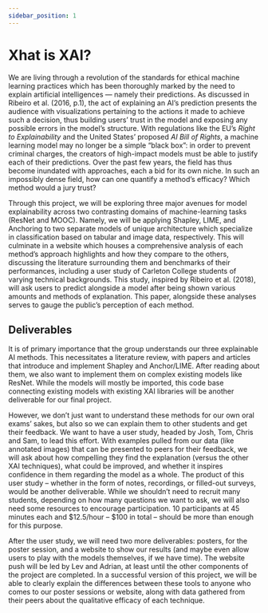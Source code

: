 ```yaml
---
sidebar_position: 1
---
```


# Xhat is XAI?

We are living through a revolution of the standards for ethical machine learning practices which has been thoroughly marked by the need to explain artificial intelligences — namely their predictions. As discussed in Ribeiro et al. (2016, p.1), the act of explaining an AI’s prediction presents the audience with visualizations pertaining to the actions it made to achieve such a decision, thus building users’ trust in the model and exposing any possible errors in the model’s structure. With regulations like the EU’s _Right to Explainability_ and the United States’ proposed _AI Bill of Rights_, a machine learning model may no longer be a simple “black box”: in order to prevent criminal charges, the creators of high-impact models must be able to justify each of their predictions. Over the past few years, the field has thus become inundated with approaches, each a bid for its own niche. In such an impossibly dense field, how can one quantify a method’s efficacy? Which method would a jury trust?

Through this project, we will be exploring three major avenues for model explainability across two contrasting domains of machine-learning tasks (ResNet and MOOC). Namely, we will be applying Shapley, LIME, and Anchoring to two separate models of unique architecture which specialize in classification based on tabular and image data, respectively. This will culminate in a website which houses a comprehensive analysis of each method’s approach highlights and how they compare to the others, discussing the literature surrounding them and benchmarks of their performances, including a user study of Carleton College students of varying technical backgrounds. This study, inspired by Ribeiro et al. (2018), will ask users to predict alongside a model after being shown various amounts and methods of explanation. This paper, alongside these analyses serves to gauge the public’s perception of each method.


## Deliverables


It is of primary importance that the group understands our three explainable AI methods. This necessitates a literature review, with papers and articles that introduce and implement Shapley and Anchor/LIME. After reading about them, we also want to implement them on complex existing models like ResNet. While the models will mostly be imported, this code base connecting existing models with existing XAI libraries will be another deliverable for our final project.

However, we don’t just want to understand these methods for our own oral exams’ sakes, but also so we can explain them to other students and get their feedback. We want to have a user study, headed by Josh, Tom, Chris and Sam, to lead this effort. With examples pulled from our data (like annotated images) that can be presented to peers for their feedback, we will ask about how compelling they find the explanation (versus the other XAI techniques), what could be improved, and whether it inspires confidence in them regarding the model as a whole. The product of this user study – whether in the form of notes, recordings, or filled-out surveys, would be another deliverable. While we shouldn’t need to recruit many students, depending on how many questions we want to ask, we will also need some resources to encourage participation. 10 participants at 45 minutes each and $12.5/hour – $100 in total – should be more than enough for this purpose.

After the user study, we will need two more deliverables: posters, for the poster session, and a website to show our results (and maybe even allow users to play with the models themselves, if we have time). The website push will be led by Lev and Adrian, at least until the other components of the project are completed. In a successful version of this project, we will be able to clearly explain the differences between these tools to anyone who comes to our poster sessions or website, along with data gathered from their peers about the qualitative efficacy of each technique.
